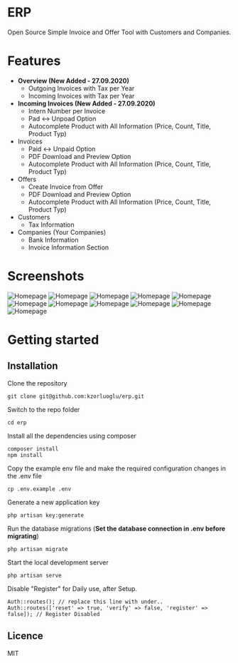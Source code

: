 # ERP
Open Source Simple Invoice and Offer Tool with Customers and Companies.

# Features
 - **Overview (New Added - 27.09.2020)**
   - Outgoing Invoices with Tax per Year
   - Incoming Invoices with Tax per Year
 - **Incoming Invoices (New Added - 27.09.2020)**
   - Intern Number per Invoice
   - Pad <-> Unpoad Option
   - Autocomplete Product with All Information (Price, Count, Title, Product Typ)
 - Invoices
   - Paid <-> Unpaid Option
   - PDF Download and Preview Option
   - Autocomplete Product with All Information (Price, Count, Title, Product Typ)
 - Offers
   - Create Invoice from Offer
   - PDF Download and Preview Option
   - Autocomplete Product with All Information (Price, Count, Title, Product Typ)
 - Customers
   - Tax Information
 - Companies (Your Companies)
   - Bank Information
   - Invoice Information Section

# Screenshots
![Homepage](https://i.ibb.co/Mgvy68r/Homepage.png)
![Homepage](https://i.ibb.co/zQPGGJG/Login.png)
![Homepage](https://i.ibb.co/WxnyJ1V/Dashboard.png)
![Homepage](https://i.ibb.co/tZKh3fh/Customer.png)
![Homepage](https://i.ibb.co/hF49jbZ/Edit-Customer.png)
![Homepage](https://i.ibb.co/grKhb9m/Edit-Product.png)
![Homepage](https://i.ibb.co/6Xh561Z/Invoices.png)
![Homepage](https://i.ibb.co/vxXVrVs/Order-Overview.png)
![Homepage](https://i.ibb.co/4YJ6HB0/PDF-Preview.png)
![Homepage](https://i.ibb.co/9bCxN9c/Offer.png)
![Homepage](https://i.ibb.co/sWH8vvd/Product.png)

# Getting started

## Installation
Clone the repository

    git clone git@github.com:kzorluoglu/erp.git

Switch to the repo folder

    cd erp

Install all the dependencies using composer

    composer install
    npm install

Copy the example env file and make the required configuration changes in the .env file

    cp .env.example .env

Generate a new application key

    php artisan key:generate

Run the database migrations (**Set the database connection in .env before migrating**)

    php artisan migrate

Start the local development server

    php artisan serve

Disable "Register" for Daily use, after Setup.

    Auth::routes(); // replace this line with under..
    Auth::routes(['reset' => true, 'verify' => false, 'register' => false]); // Register Disabled
    
## Licence

MIT
